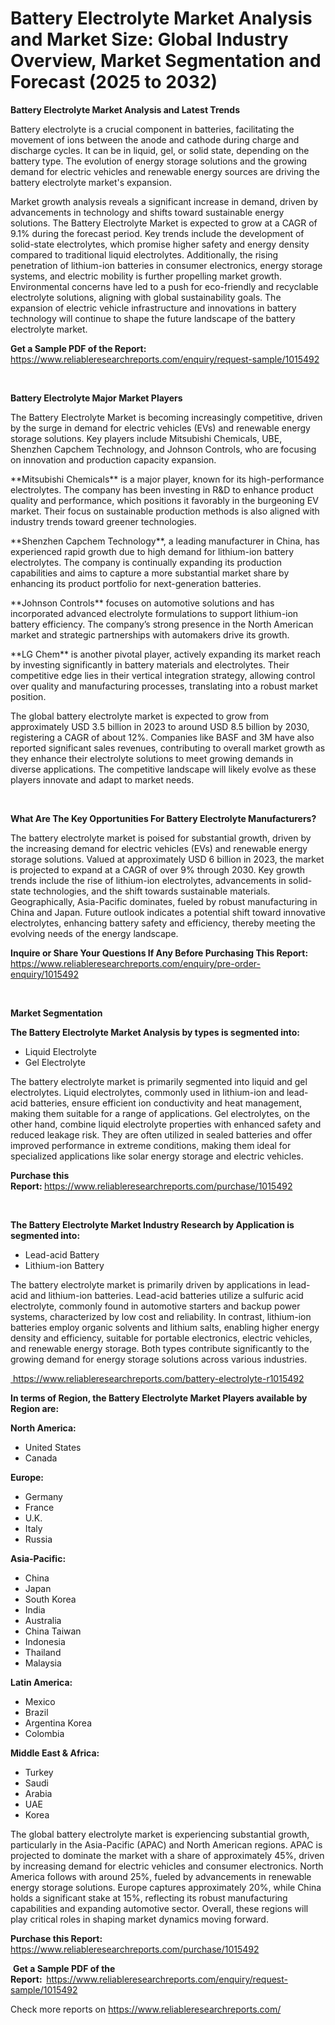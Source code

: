 <p><h1>Battery Electrolyte Market Analysis and Market Size: Global Industry Overview, Market Segmentation and Forecast (2025 to 2032)</h1></p><p><strong>Battery Electrolyte Market Analysis and Latest Trends</strong></p>
<p><p>Battery electrolyte is a crucial component in batteries, facilitating the movement of ions between the anode and cathode during charge and discharge cycles. It can be in liquid, gel, or solid state, depending on the battery type. The evolution of energy storage solutions and the growing demand for electric vehicles and renewable energy sources are driving the battery electrolyte market's expansion.</p><p>Market growth analysis reveals a significant increase in demand, driven by advancements in technology and shifts toward sustainable energy solutions. The Battery Electrolyte Market is expected to grow at a CAGR of 9.1% during the forecast period. Key trends include the development of solid-state electrolytes, which promise higher safety and energy density compared to traditional liquid electrolytes. Additionally, the rising penetration of lithium-ion batteries in consumer electronics, energy storage systems, and electric mobility is further propelling market growth. Environmental concerns have led to a push for eco-friendly and recyclable electrolyte solutions, aligning with global sustainability goals. The expansion of electric vehicle infrastructure and innovations in battery technology will continue to shape the future landscape of the battery electrolyte market.</p></p>
<p><strong>Get a Sample PDF of the Report:&nbsp;</strong> <a href="https://www.reliableresearchreports.com/enquiry/request-sample/1015492?utm_campaign=2593&utm_medium=2&utm_source=Github&utm_content=ia&utm_term=01042025&utm_id=battery-electrolyte">https://www.reliableresearchreports.com/enquiry/request-sample/1015492</a></p>
<p>&nbsp;</p>
<p><strong>Battery Electrolyte Major Market Players</strong></p>
<p><p>The Battery Electrolyte Market is becoming increasingly competitive, driven by the surge in demand for electric vehicles (EVs) and renewable energy storage solutions. Key players include Mitsubishi Chemicals, UBE, Shenzhen Capchem Technology, and Johnson Controls, who are focusing on innovation and production capacity expansion.</p><p>**Mitsubishi Chemicals** is a major player, known for its high-performance electrolytes. The company has been investing in R&D to enhance product quality and performance, which positions it favorably in the burgeoning EV market. Their focus on sustainable production methods is also aligned with industry trends toward greener technologies.</p><p>**Shenzhen Capchem Technology**, a leading manufacturer in China, has experienced rapid growth due to high demand for lithium-ion battery electrolytes. The company is continually expanding its production capabilities and aims to capture a more substantial market share by enhancing its product portfolio for next-generation batteries.</p><p>**Johnson Controls** focuses on automotive solutions and has incorporated advanced electrolyte formulations to support lithium-ion battery efficiency. The company’s strong presence in the North American market and strategic partnerships with automakers drive its growth.</p><p>**LG Chem** is another pivotal player, actively expanding its market reach by investing significantly in battery materials and electrolytes. Their competitive edge lies in their vertical integration strategy, allowing control over quality and manufacturing processes, translating into a robust market position.</p><p>The global battery electrolyte market is expected to grow from approximately USD 3.5 billion in 2023 to around USD 8.5 billion by 2030, registering a CAGR of about 12%. Companies like BASF and 3M have also reported significant sales revenues, contributing to overall market growth as they enhance their electrolyte solutions to meet growing demands in diverse applications. The competitive landscape will likely evolve as these players innovate and adapt to market needs.</p></p>
<p>&nbsp;</p>
<p><strong>What Are The Key Opportunities For Battery Electrolyte Manufacturers?</strong></p>
<p><p>The battery electrolyte market is poised for substantial growth, driven by the increasing demand for electric vehicles (EVs) and renewable energy storage solutions. Valued at approximately USD 6 billion in 2023, the market is projected to expand at a CAGR of over 9% through 2030. Key growth trends include the rise of lithium-ion electrolytes, advancements in solid-state technologies, and the shift towards sustainable materials. Geographically, Asia-Pacific dominates, fueled by robust manufacturing in China and Japan. Future outlook indicates a potential shift toward innovative electrolytes, enhancing battery safety and efficiency, thereby meeting the evolving needs of the energy landscape.</p></p>
<p><strong>Inquire or Share Your Questions If Any Before Purchasing This Report:</strong> <a href="https://www.reliableresearchreports.com/enquiry/pre-order-enquiry/1015492?utm_campaign=2593&utm_medium=2&utm_source=Github&utm_content=ia&utm_term=01042025&utm_id=battery-electrolyte">https://www.reliableresearchreports.com/enquiry/pre-order-enquiry/1015492</a></p>
<p>&nbsp;</p>
<p><strong>Market Segmentation</strong></p>
<p><strong>The Battery Electrolyte Market Analysis by types is segmented into:</strong></p>
<p><ul><li>Liquid Electrolyte</li><li>Gel Electrolyte</li></ul></p>
<p><p>The battery electrolyte market is primarily segmented into liquid and gel electrolytes. Liquid electrolytes, commonly used in lithium-ion and lead-acid batteries, ensure efficient ion conductivity and heat management, making them suitable for a range of applications. Gel electrolytes, on the other hand, combine liquid electrolyte properties with enhanced safety and reduced leakage risk. They are often utilized in sealed batteries and offer improved performance in extreme conditions, making them ideal for specialized applications like solar energy storage and electric vehicles.</p></p>
<p><strong>Purchase this Report:&nbsp;</strong><a href="https://www.reliableresearchreports.com/purchase/1015492?utm_campaign=2593&utm_medium=2&utm_source=Github&utm_content=ia&utm_term=01042025&utm_id=battery-electrolyte">https://www.reliableresearchreports.com/purchase/1015492</a></p>
<p>&nbsp;</p>
<p><strong>The Battery Electrolyte Market Industry Research by Application is segmented into:</strong></p>
<p><ul><li>Lead-acid Battery</li><li>Lithium-ion Battery</li></ul></p>
<p><p>The battery electrolyte market is primarily driven by applications in lead-acid and lithium-ion batteries. Lead-acid batteries utilize a sulfuric acid electrolyte, commonly found in automotive starters and backup power systems, characterized by low cost and reliability. In contrast, lithium-ion batteries employ organic solvents and lithium salts, enabling higher energy density and efficiency, suitable for portable electronics, electric vehicles, and renewable energy storage. Both types contribute significantly to the growing demand for energy storage solutions across various industries.</p></p>
<p><a href="https://www.reliableresearchreports.com/battery-electrolyte-r1015492?utm_campaign=2593&utm_medium=2&utm_source=Github&utm_content=ia&utm_term=01042025&utm_id=battery-electrolyte">&nbsp;https://www.reliableresearchreports.com/battery-electrolyte-r1015492</a></p>
<p><strong>In terms of Region, the Battery Electrolyte Market Players available by Region are:</strong></p>
<p>
    <p> <strong> North America: </strong>
        <ul>
            <li>United States</li>
            <li>Canada</li>
        </ul>
        </p> 
    <p> <strong> Europe: </strong>
        <ul>
            <li>Germany</li>
            <li>France</li>
            <li>U.K.</li>
            <li>Italy</li>
            <li>Russia</li>
        </ul>
        </p> 
    <p> <strong> Asia-Pacific: </strong>
        <ul>
            <li>China</li>
            <li>Japan</li>
            <li>South Korea</li>
            <li>India</li>
            <li>Australia</li>
            <li>China Taiwan</li>
            <li>Indonesia</li>
            <li>Thailand</li>
            <li>Malaysia</li>
        </ul>
        </p> 
    <p> <strong> Latin America: </strong>
        <ul>
            <li>Mexico</li>
            <li>Brazil</li>
            <li>Argentina Korea</li>
            <li>Colombia</li>
        </ul>
        </p> 
    <p> <strong> Middle East & Africa: </strong>
        <ul>
            <li>Turkey</li>
            <li>Saudi</li>
            <li>Arabia</li>
            <li>UAE</li>
            <li>Korea</li>
        </ul>
    </p>
    </p>
<p><p>The global battery electrolyte market is experiencing substantial growth, particularly in the Asia-Pacific (APAC) and North American regions. APAC is projected to dominate the market with a share of approximately 45%, driven by increasing demand for electric vehicles and consumer electronics. North America follows with around 25%, fueled by advancements in renewable energy storage solutions. Europe captures approximately 20%, while China holds a significant stake at 15%, reflecting its robust manufacturing capabilities and expanding automotive sector. Overall, these regions will play critical roles in shaping market dynamics moving forward.</p></p>
<p><strong>Purchase this Report: </strong><a href="https://www.reliableresearchreports.com/purchase/1015492?utm_campaign=2593&utm_medium=2&utm_source=Github&utm_content=ia&utm_term=01042025&utm_id=battery-electrolyte">https://www.reliableresearchreports.com/purchase/1015492</a></p>
<p>&nbsp;<strong>Get a Sample PDF of the Report:&nbsp;&nbsp;</strong><a href="https://www.reliableresearchreports.com/enquiry/request-sample/1015492?utm_campaign=2593&utm_medium=2&utm_source=Github&utm_content=ia&utm_term=01042025&utm_id=battery-electrolyte">https://www.reliableresearchreports.com/enquiry/request-sample/1015492</a></p>
<p><strong></strong></p>
<p>Check more reports on <a href="https://www.reliableresearchreports.com/?utm_campaign=2593&utm_medium=2&utm_source=Github&utm_content=ia&utm_term=01042025&utm_id=battery-electrolyte">https://www.reliableresearchreports.com/</a></p>
